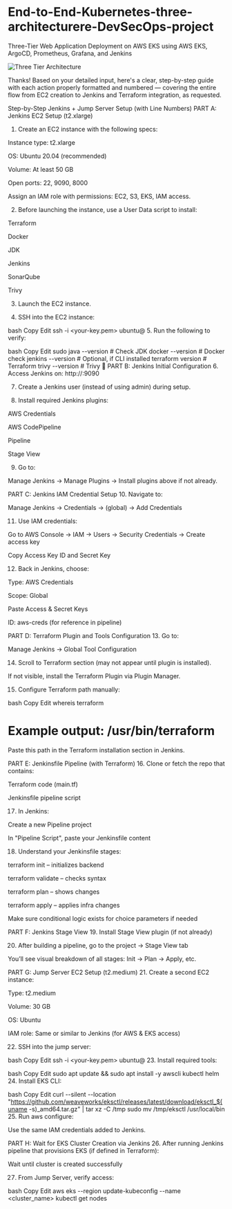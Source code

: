 # End-to-End-Kubernetes-three-architecturere-DevSecOps-project
Three-Tier Web Application Deployment on AWS EKS using AWS EKS, ArgoCD, Prometheus, Grafana, and Jenkins

![Three Tier Architecture](https://github.com/Md-hayath/yml/blob/82ad248468aeb229b37392aa0eb39f3b5f14b5c1/Three-Tier.gif?raw=true)

Thanks! Based on your detailed input, here's a clear, step-by-step guide with each action properly formatted and numbered — covering the entire flow from EC2 creation to Jenkins and Terraform integration, as requested.

  Step-by-Step Jenkins + Jump Server Setup (with Line Numbers)
  PART A: Jenkins EC2 Setup (t2.xlarge)
1. Create an EC2 instance with the following specs:

Instance type: t2.xlarge

OS: Ubuntu 20.04 (recommended)

Volume: At least 50 GB

Open ports: 22, 9090, 8000

Assign an IAM role with permissions: EC2, S3, EKS, IAM access.

2. Before launching the instance, use a User Data script to install:

Terraform

Docker

JDK

Jenkins

SonarQube

Trivy

3. Launch the EC2 instance.

4. SSH into the EC2 instance:

bash
Copy
Edit
ssh -i <your-key.pem> ubuntu@<EC2-IP>
5. Run the following to verify:

bash
Copy
Edit
sudo java --version  # Check JDK
docker --version     # Docker check
jenkins --version    # Optional, if CLI installed
terraform version    # Terraform
trivy --version      # Trivy
🔧 PART B: Jenkins Initial Configuration
6. Access Jenkins on: http://<EC2-IP>:9090

7. Create a Jenkins user (instead of using admin) during setup.

8. Install required Jenkins plugins:

AWS Credentials

AWS CodePipeline

Pipeline

Stage View

9. Go to:

Manage Jenkins → Manage Plugins → Install plugins above if not already.

  PART C: Jenkins IAM Credential Setup
10. Navigate to:

Manage Jenkins → Credentials → (global) → Add Credentials

11. Use IAM credentials:

Go to AWS Console → IAM → Users → Security Credentials → Create access key

Copy Access Key ID and Secret Key

12. Back in Jenkins, choose:

Type: AWS Credentials

Scope: Global

Paste Access & Secret Keys

ID: aws-creds (for reference in pipeline)

  PART D: Terraform Plugin and Tools Configuration
13. Go to:

Manage Jenkins → Global Tool Configuration

14. Scroll to Terraform section (may not appear until plugin is installed).

If not visible, install the Terraform Plugin via Plugin Manager.

15. Configure Terraform path manually:

bash
Copy
Edit
whereis terraform
# Example output: /usr/bin/terraform
Paste this path in the Terraform installation section in Jenkins.

  PART E: Jenkinsfile Pipeline (with Terraform)
16. Clone or fetch the repo that contains:

Terraform code (main.tf)

Jenkinsfile pipeline script

17. In Jenkins:

Create a new Pipeline project

In "Pipeline Script", paste your Jenkinsfile content

18. Understand your Jenkinsfile stages:

terraform init – initializes backend

terraform validate – checks syntax

terraform plan – shows changes

terraform apply – applies infra changes

Make sure conditional logic exists for choice parameters if needed

 PART F: Jenkins Stage View
19. Install Stage View plugin (if not already)

20. After building a pipeline, go to the project → Stage View tab

You’ll see visual breakdown of all stages: Init → Plan → Apply, etc.

 PART G: Jump Server EC2 Setup (t2.medium)
21. Create a second EC2 instance:

Type: t2.medium

Volume: 30 GB

OS: Ubuntu

IAM role: Same or similar to Jenkins (for AWS & EKS access)

22. SSH into the jump server:

bash
Copy
Edit
ssh -i <your-key.pem> ubuntu@<jump-server-IP>
23. Install required tools:

bash
Copy
Edit
sudo apt update && sudo apt install -y awscli kubectl helm
24. Install EKS CLI:

bash
Copy
Edit
curl --silent --location "https://github.com/weaveworks/eksctl/releases/latest/download/eksctl_$(uname -s)_amd64.tar.gz" | tar xz -C /tmp
sudo mv /tmp/eksctl /usr/local/bin
25. Run aws configure:

Use the same IAM credentials added to Jenkins.

 PART H: Wait for EKS Cluster Creation via Jenkins
26. After running Jenkins pipeline that provisions EKS (if defined in Terraform):

Wait until cluster is created successfully

27. From Jump Server, verify access:

bash
Copy
Edit
aws eks --region <region> update-kubeconfig --name <cluster_name>
kubectl get nodes

